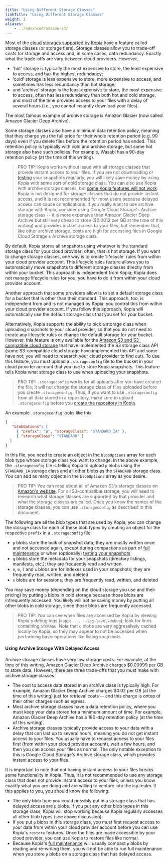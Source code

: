 ```yaml
---
title: "Using Different Storage Classes"
linkTitle: "Using Different Storage Classes"
weight: 1
aliases:
    - ../advanced/amazon-s3/
---
```


Most of the [cloud storages supported by Kopia](../../repositories/) have a feature called storage classes (or storage tiers). Storage classes allow you to trade-off costs for storage and access and, in some cases, data redundancy. Exactly what the trade-offs are vary between cloud providers. However, 

* 'hot' storage is typically the most expensive to store, the least expensive to access, and has the highest redundancy; 
* 'cold' storage is less expensive to store, more expensive to access, and sometimes has less redundancy than hot storage; 
* and 'archive' storage is the least expensive to store, the most expensive to access, often has less redundancy than both hot and cold storage, and most of the time provides access to your files with a delay of several hours (i.e., you cannot instantly download your files). 

The most famous example of archive storage is Amazon Glacier (now called Amazon Glacier Deep Archive).

Some storage classes also have a minimum data retention policy, meaning that they charge you the full price for their whole retention period (e.g. 90 days) even if you delete files before the retention period has ended. This retention policy is typically with cold and archive storage, but some hot storage also have such policies. For example, Wasabi has a 90-day retention policy (at the time of this writing).

> PRO TIP: Kopia works without issue with all storage classes that provide instant access to your files. If you are not downloading or [testing](../consistency/) your snapshots regularly, you will likely save money by using Kopia with some sort of cold storage class. You can also use Kopia with archive storage classes, but [some Kopia features will not work](#using-archive-storage-with-delayed-access): Kopia is not designed for storage classes that do not provide instant access, and it is not recommended for most users because delayed access can cause complications. If you really want to use archive storage with Kopia, consider using Google Cloud Storage's Archive storage class -- it is more expensive than Amazon Glacier Deep Archive but still very cheap to store ($0.0012 per GB at the time of this writing) and provides instant access to your files; but remember that, like other archive storage, costs are high for accessing files in Google Cloud Storage's Archive storage class.

By default, Kopia stores all snapshots using whatever is the standard storage class for your cloud provider; often, that is hot storage. If you want to change storage classes, one way is to create 'lifecycle' rules from within your cloud provider account. This lifecycle rules feature allows you to automatically move snapshots to different storage classes directly from within your bucket. This approach is independent from Kopia; Kopia does not manage lifecycle rules for you, you have to do it from within your cloud provider account.

Another approach that some providers allow is to set a default storage class for a bucket that is other than their standard. This approach, too, is independent from and is not managed by Kopia: you control this from within your cloud provider account. If you follow this approach, Kopia will automatically use the default storage class that you set for your bucket.

Alternatively, Kopia supports the ability to pick a storage class when uploading snapshots to your cloud provider, so that you do not need to create any lifecycle rules or change the default storage for your bucket. However, this feature is only available for the [Amazon S3 and S3-compatible cloud storage](../../repositories/#amazon-s3-and-s3-compatible-cloud-storage) that have implemented the S3 storage class API (some S3-compatible cloud storage have implemented this API and some have not; you will need to research your cloud provider to find out). To use this feature, you must upload a `.storageconfig` file to the bucket in your cloud provider account that you use to store Kopia snapshots. This feature tells Kopia what storage class to use when uploading your snapshots.

> PRO TIP: `.storageconfig` works for all uploads after you have created the file; it will not change the storage class of files uploaded before you create `.storageconfig`. Thus, if you want to use `.storageconfig` from all data stored in a repository, make sure to upload `.storageconfig` before you [create the repository in Kopia](../../getting-started/).

An example `.storageconfig` looks like this:

```json
{
   "blobOptions": [
     { "prefix": "p", "storageClass": "STANDARD_IA" },
     { "storageClass": "STANDARD" }
  ]
}
```

In this file, you need to create an object in the `blobOptions` array for each blob type whose storage class you want to change. In the above example, the `.storageconfig` file is telling Kopia to upload `p` blobs using the `STANDARD_IA` storage class and all other blobs as the `STANDARD` storage class. You can add as many objects in the `blobOptions` array as you desire.

> PRO TIP: You can read about all of Amazon S3's storage classes on [Amazon's website](https://docs.aws.amazon.com/AmazonS3/latest/API/API_PutObject.html#AmazonS3-PutObject-request-header-StorageClass). For all S3-compatible storage, you will need to research what storage classes are supported by that provider and what the storage classes are called. Once you know the names of the storage classes, you can use `.storageconfig` as described in this document.

The following are all the blob types that are used by Kopia; you can change the storage class for each of these blob types by creating an object for the respective `prefix` in a `.storageconfig` file:

* `p` blobs store the bulk of snapshot data; they are mostly written once and not accessed again, except during compactions as part of [full maintenance](../maintenance/) or when (optionally) [testing your snapshots](../consistency/)
* `q` blobs store the metadata for your snapshots (directory listings, manifests, etc.); they are frequently read and written
* `n`, `m`, `l` and `x` blobs are for indexes used in your snapshots; they are frequently read, written, and deleted
* `s` blobs are for sessions; they are frequently read, written, and deleted

You may save money (depending on the cloud storage you use and their pricing) by putting `p` blobs in cold storage because those blobs are infrequently accessed. You likely will not be saving money by putting all other blobs in cold storage, since those blobs are frequently accessed. 

> PRO TIP: You can see when files are accessed by Kopia by viewing Kopia's debug logs (`kopia ... --log-level=debug`); look for lines containing `STORAGE`. Note that `q` blobs are very aggressively cached locally by Kopia, so they may appear to not be accessed when performing basic operations like listing snapshots.

#### Using Archive Storage With Delayed Access

Archive storage classes have very low storage costs. For example, at the time of this writing, Amazon Glacier Deep Archive charges $0.00099 per GB to store data. However, there are three trade-offs that you must make with archive storage classes:

* The cost to access data stored in an archive class is typically high. For example, Amazon Glacier Deep Archive charges $0.02 per GB (at the time of this writing) just for retrieval costs -- and this charge is ontop of their other charges such as egress.
* Most archive storage classes have a data retention policy, where you must keep your data stored for a minimum amount of time. For example, Amazon Glacier Deep Archive has a 180-day retention policy (at the time of this writing).
*  Archive storage classes typically provide access to your data with a delay that can last up to several hours, meaning you do not get instant access to your files. You usually have to request access to your files first (from within your cloud provider account), wait a few hours, and then you can access your files as normal. The only notable exception to this is Google Cloud Storage's Archive storage class, which provides instant access to your files.

It is important to note that not having instant access to your files breaks some functionality in Kopia. Thus, it is not recommended to use any storage class that does not provide instant access to your files, unless you know exactly what you are doing and are willing to venture into the icy realm. If this applies to you, you should know the following:

* The only blob type you could possibly put in a storage class that has delayed access are `p` blobs. If you put any other blob types in this storage class, Kopia will stop working because Kopia regularly accesses all other blob types (see above discussion). 
* If you put `p` blobs in this storage class, you must first request access to your data from within your cloud provider account before you can use Kopia's `restore` features. Once the files are made accessible by your cloud provider, you can use Kopia to restore files like normal.
* Because Kopia's [full maintenance](../maintenance/) will usually compact `p` blobs by reading and re-writing them, you will not be able to run full maintenance when you store `p` blobs on a storage class that has delayed access.
